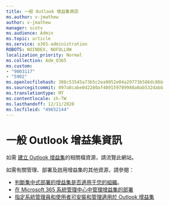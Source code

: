```yaml
---
title: 一般 Outlook 增益集資訊
ms.author: v-jmathew
author: v-jmathew
manager: scotv
ms.audience: Admin
ms.topic: article
ms.service: o365-administration
ROBOTS: NOINDEX, NOFOLLOW
localization_priority: Normal
ms.collection: Adm_O365
ms.custom:
- "9003117"
- "5902"
ms.openlocfilehash: 308c53545a73b5c2ea9052e04a29773b586dc86b
ms.sourcegitcommit: 097a8cabe0d2280af489159789988a0ab532dabb
ms.translationtype: MT
ms.contentlocale: zh-TW
ms.lasthandoff: 12/11/2020
ms.locfileid: "49652144"
---
```

# <a name="general-outlook-add-ins-information"></a>一般 Outlook 增益集資訊

如需 [建立 Outlook 增益集](https://docs.microsoft.com/office/dev/add-ins/outlook/)的相關檔資源，請流覽此網站。

如需有關管理、部署及啟用增益集的其他資源，請參閱：

- [判斷集中式部署的增益集是否適用于您的組織](https://docs.microsoft.com/microsoft-365/admin/manage/centralized-deployment-of-add-ins)。
- [在 Microsoft 365 系統管理中心中管理增益集的部署](https://docs.microsoft.com/microsoft-365/admin/manage/manage-deployment-of-add-ins)
- [指定系統管理員和使用者可安裝和管理適用於 Outlook 增益集](https://docs.microsoft.com/exchange/clients-and-mobile-in-exchange-online/add-ins-for-outlook/specify-who-can-install-and-manage-add-ins)
